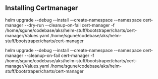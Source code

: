 ## Installing Certmanager

helm upgrade --debug --install --create-namespace --namespace cert-manager --dry-run --cleanup-on-fail cert-manager -f /home/sgune/codebase/aks/helm-stuff/bootstraper/charts/cert-manager/Values.yaml /home/sgune/codebase/aks/helm-stuff/bootstraper/charts/cert-manager

helm upgrade --debug --install --create-namespace --namespace cert-manager --cleanup-on-fail cert-manager -f /home/sgune/codebase/aks/helm-stuff/bootstraper/charts/cert-manager/Values.yaml /home/sgune/codebase/aks/helm-stuff/bootstraper/charts/cert-manager


